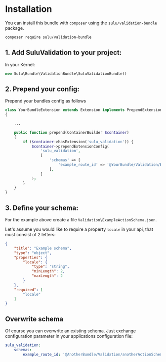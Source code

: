 # Installation

You can install this bundle with `composer` using the `sulu/validation-bundle` package.

```bash
composer require sulu/validation-bundle
```

## 1. Add SuluValidation to your project:

In your Kernel:

```php
new Sulu\Bundle\ValidationBundle\SuluValidationBundle()
```

## 2. Prepend your config:

Prepend your bundles config as follows

```php
class YourBundleExtension extends Extension implements PrependExtensionInterface
{

    ...

    public function prepend(ContainerBuilder $container)
    {
        if ($container->hasExtension('sulu_validation')) {
            $container->prependExtensionConfig(
                'sulu_validation',
                [
                    'schemas' => [
                        'example_route_id' => '@YourBundle/Validation/ExampleActionSchema.json',
                    ],
                ]
            );
        }
    }
}
```

## 3. Define your schema:

For the example above create a file `Validation\ExampleActionSchema.json`.

Let's assume you would like to require a property `locale` in your api,
that must consist of 2 letters:

```json
{
    "title": "Example schema",
    "type": "object",
    "properties": {
        "locale": {
            "type": "string",
            "minLength": 2,
            "maxLength": 2
        }
    },
    "required": [
        "locale"
    ]
}
```

## Overwrite schema

Of course you can overwrite an existing schema. Just exchange
configuration parameter in your applications configuration file:

```yml
sulu_validation:
    schemas:
        example_route_id: '@AnotherBundle/Validation/anotherActionSchema.json'
```
